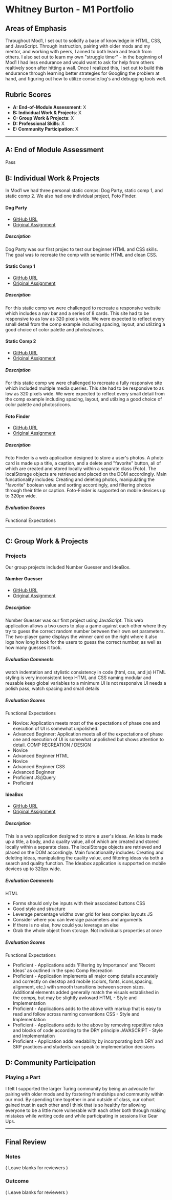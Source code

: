 # Whitney Burton - M1 Portfolio

## Areas of Emphasis

Throughout Mod1, I set out to solidify a base of knowledge in HTML, CSS, and JavaScript. Through instruction, pairing with older mods and my mentor, and working with peers, I aimed to both learn and teach from others. I also set out to learn my own "struggle timer" - in the beginning of Mod1 I had less endurance and would want to ask for help from others realtively soon after hitting a wall. Once I realized this, I set out to build this endurance through learning better strategies for Googling the problem at hand, and figuring out how to utilize console.log's and debugging tools well. 

## Rubric Scores

* **A: End-of-Module Assessment**: X
* **B: Individual Work & Projects**: X
* **C: Group Work & Projects**: X
* **D: Professional Skills**: X
* **E: Community Participation**: X

-----------------------

## A: End of Module Assessment

Pass

## B: Individual Work & Projects

In Mod1 we had three personal static comps: Dog Party, static comp 1, and static comp 2.  We also had one individual project, Foto Finder.
 
#### Dog Party

* [GitHub URL](https://github.com/whitneyburton/dog-party)
* [Original Assignment](http://frontend.turing.io/projects/dog-party.html)

##### Description
Dog Party was our first projec to test our beginner HTML and CSS skills. The goal was to recreate the comp with semantic HTML and clean CSS. 

#### Static Comp 1

* [GitHub URL](https://github.com/whitneyburton/wb-comp-challenge-1)
* [Original Assignment](http://frontend.turing.io/projects/m1-static-comp-1.html)

##### Description
For this static comp we were challenged to recreate a responsive website which includes a nav bar and a series of 8 cards. This site had to be responsive to as low as 320 pixels wide. We were expected to reflect every small detail from the comp example including spacing, layout, and utilzing a good choice of color palette and photos/icons.

#### Static Comp 2

* [GitHub URL](https://github.com/whitneyburton/wb-comp-challenge-2)
* [Original Assignment](http://frontend.turing.io/projects/m1-static-comp-2.html)

##### Description
For this static comp we were challenged to recreate a fully responsive site which included multiple media queries. This site had to be responsive to as low as 320 pixels wide. We were expected to reflect every small detail from the comp example including spacing, layout, and utilzing a good choice of color palette and photos/icons.

#### Foto Finder

* [GitHub URL](https://github.com/whitneyburton/wb-foto-finder)
* [Original Assignment](http://frontend.turing.io/projects/foto-finder-final.html)

##### Description
Foto Finder is a web application designed to store a user's photos. A photo card is made up a title, a caption, and a delete and "favorite" button, all of which are created and stored locally within a separate class (Foto). The localStorage objects are retrieved and placed on the DOM accordingly. Main funcationality includes: Creating and deleting photos, manipulating the "favorite" boolean value and sorting accordingly, and filtering photos through their title or caption. Foto-Finder is supported on mobile devices up to 320px wide.

##### Evaluation Scores
Functional Expectations


-----------------------

## C: Group Work & Projects

### Projects

Our group projects included Number Guesser and IdeaBox. 

#### Number Guesser 

* [GitHub URL](https://github.com/whitneyburton/wb-number-guesser)
* [Original Assignment](http://frontend.turing.io/projects/number-guesser-doubles-wk2.html)

##### Description
Number Guesser was our first project using JavaScript. This web application allows a two users to play a game against each other where they try to guess the correct random number between their own set parameters. The two-player game displays the winner card on the right where it also logs how long it took for the users to guess the correct number, as well as how many guesses it took. 

##### Evaluation Comments 
watch indentation and stylistic consistency in code (html, css, and js)
HTML styling is very inconsistent
keep HTML and CSS naming modular and reusable
keep global variables to a minimum
UI is not responsive
UI needs a polish pass, watch spacing and small details

##### Evaluation Scores
Functional Expectations
* Novice: Application meets most of the expectations of phase one and execution of UI is somewhat unpolished.
* Advanced Beginner: Application meets all of the expectations of phase one and execution of UI is somewhat unpolished but shows attention to detail.
COMP RECREATION / DESIGN
* Novice
* Advanced Beginner
HTML
* Novice
* Advanced Beginner
CSS
* Advanced Beginner
* Proficient
JS/jQuery
* Proficient

#### IdeaBox
* [GitHub URL](https://github.com/whitneyburton/ideabox-triples)
* [Original Assignment](http://frontend.turing.io/projects/ideabox-triples.html)

##### Description
This is a web application designed to store a user's ideas. An idea is made up a title, a body, and a quality value, all of which are created and stored locally within a separate class. The localStorage objects are retrieved and placed on the DOM accordingly. Main funcationality includes: Creating and deleting ideas, manipulating the quality value, and filtering ideas via both a search and quality function. The Ideabox application is supported on mobile devices up to 320px wide.

##### Evaluation Comments 
HTML
* Forms should only be inputs with their associated buttons
CSS
* Good style and structure
* Leverage percentage widths over grid for less complex layouts
JS
* Consider where you can leverage parameters and arguments
* If there is no else, how could you leverage an else
* Grab the whole object from storage. Not individuals properties at once

##### Evaluation Scores
Functional Expectations
* Proficient - Applications adds 'Filtering by Importance' and 'Recent Ideas' as outlined in the spec
Comp Recreation
* Proficient - Application implements all major comp details accurately and correctly on desktop and mobile (colors, fonts, icons,spacing, alignment, etc.) with smooth transitions between screen sizes. Additional elements added generally match the visuals established in the comps, but may be slightly awkward
HTML - Style and Implementation
* Proficient - Applications adds to the above with markup that is easy to read and follow across naming conventions
CSS - Style and Implementation
* Proficient - Applications adds to the above by removing repetitive rules and blocks of code according to the DRY principle
JAVASCRIPT - Style and Implementation
* Proficient - Application adds readability by incorporating both DRY and SRP practices and students can speak to implementation decisions

## D: Community Participation

### Playing a Part

I felt I supported the larger Turing community by being an advocate for pairing with older mods and by fostering friendships and community within our mod. By spending time together in and outside of class, our cohort gained trust in each other and I think that is so healthy for allowing everyone to be a little more vulnerable with each other both through making mistakes while writing code and while participating in sessions like Gear Ups. 

------------------

## Final Review

### Notes

( Leave blanks for reviewers )

### Outcome

( Leave blanks for reviewers )
